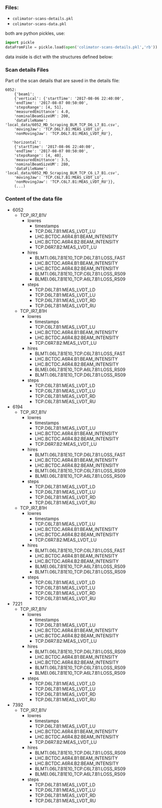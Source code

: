 ### Files:

- `colimator-scans-details.pkl`
- `colimator-scans-data.pkl`

both are python pickles, use:

```python
import pickle
dataFromFile = pickle.load(open('colimator-scans-details.pkl','rb'))
```

data inside is dict with the structures defined below:

### Scan details Files

Part of the scan details that are saved in the details file:
```
6052:
    {'beam1':
    {'vertical': {'startTime': '2017-08-06 22:40:00',
    'endTime': '2017-08-07 00:50:00',
    'stepsRange': [4, 51],
    'measuredEmittance': 4.0,
    'nominalBeamSizeUM': 200,
    'dataFileName': 'local_data/6052_MD_Scraping_BLM_TCP_D6_L7_B1.csv',
    'movingJaw': 'TCP.D6L7.B1:MEAS_LVDT_LU',
    'nonMovingJaw': 'TCP.D6L7.B1:MEAS_LVDT_RU'},

   'horizontal':
    {'startTime': '2017-08-06 22:40:00',
    'endTime': '2017-08-07 00:50:00',
    'stepsRange': [4, 40],
    'measuredEmittance': 3.5,
    'nominalBeamSizeUM': 280,
    'dataFileName': 'local_data/6052_MD_Scraping_BLM_TCP_C6_L7_B1.csv',
    'movingJaw': 'TCP.C6L7.B1:MEAS_LVDT_LU',
    'nonMovingJaw': 'TCP.C6L7.B1:MEAS_LVDT_RU'}},
    (...)
```


### Content of the data file

-  6052
	 - TCP_IR7_B1V
		 - lowres
			 - timestamps
			 - TCP.D6L7.B1:MEAS_LVDT_LU
			 - LHC.BCTDC.A6R4.B1:BEAM_INTENSITY
			 - LHC.BCTDC.A6R4.B2:BEAM_INTENSITY
			 - TCP.D6R7.B2:MEAS_LVDT_LU
		 - hires
			 - BLMTI.06L7.B1E10_TCP.D6L7.B1:LOSS_FAST
			 - LHC.BCTDC.A6R4.B1:BEAM_INTENSITY
			 - LHC.BCTDC.A6R4.B2:BEAM_INTENSITY
			 - BLMTI.06L7.B1E10_TCP.C6L7.B1:LOSS_RS09
			 - BLMEI.06L7.B1E10_TCP.A6L7.B1:LOSS_RS09
		 - steps
			 - TCP.D6L7.B1:MEAS_LVDT_LD
			 - TCP.D6L7.B1:MEAS_LVDT_LU
			 - TCP.D6L7.B1:MEAS_LVDT_RD
			 - TCP.D6L7.B1:MEAS_LVDT_RU
	 - TCP_IR7_B1H
		 - lowres
			 - timestamps
			 - TCP.C6L7.B1:MEAS_LVDT_LU
			 - LHC.BCTDC.A6R4.B1:BEAM_INTENSITY
			 - LHC.BCTDC.A6R4.B2:BEAM_INTENSITY
			 - TCP.C6R7.B2:MEAS_LVDT_LU
		 - hires
			 - BLMTI.06L7.B1E10_TCP.C6L7.B1:LOSS_FAST
			 - LHC.BCTDC.A6R4.B1:BEAM_INTENSITY
			 - LHC.BCTDC.A6R4.B2:BEAM_INTENSITY
			 - BLMEI.06L7.B1E10_TCP.A6L7.B1:LOSS_RS09
			 - BLMTI.06L7.B1E10_TCP.D6L7.B1:LOSS_RS09
		 - steps
			 - TCP.C6L7.B1:MEAS_LVDT_LD
			 - TCP.C6L7.B1:MEAS_LVDT_LU
			 - TCP.C6L7.B1:MEAS_LVDT_RD
			 - TCP.C6L7.B1:MEAS_LVDT_RU
-  6194
	 - TCP_IR7_B1V
		 - lowres
			 - timestamps
			 - TCP.D6L7.B1:MEAS_LVDT_LU
			 - LHC.BCTDC.A6R4.B1:BEAM_INTENSITY
			 - LHC.BCTDC.A6R4.B2:BEAM_INTENSITY
			 - TCP.D6R7.B2:MEAS_LVDT_LU
		 - hires
			 - BLMTI.06L7.B1E10_TCP.D6L7.B1:LOSS_FAST
			 - LHC.BCTDC.A6R4.B1:BEAM_INTENSITY
			 - LHC.BCTDC.A6R4.B2:BEAM_INTENSITY
			 - BLMTI.06L7.B1E10_TCP.C6L7.B1:LOSS_RS09
			 - BLMEI.06L7.B1E10_TCP.A6L7.B1:LOSS_RS09
		 - steps
			 - TCP.D6L7.B1:MEAS_LVDT_LD
			 - TCP.D6L7.B1:MEAS_LVDT_LU
			 - TCP.D6L7.B1:MEAS_LVDT_RD
			 - TCP.D6L7.B1:MEAS_LVDT_RU
	 - TCP_IR7_B1H
		 - lowres
			 - timestamps
			 - TCP.C6L7.B1:MEAS_LVDT_LU
			 - LHC.BCTDC.A6R4.B1:BEAM_INTENSITY
			 - LHC.BCTDC.A6R4.B2:BEAM_INTENSITY
			 - TCP.C6R7.B2:MEAS_LVDT_LU
		 - hires
			 - BLMTI.06L7.B1E10_TCP.C6L7.B1:LOSS_FAST
			 - LHC.BCTDC.A6R4.B1:BEAM_INTENSITY
			 - LHC.BCTDC.A6R4.B2:BEAM_INTENSITY
			 - BLMEI.06L7.B1E10_TCP.A6L7.B1:LOSS_RS09
			 - BLMTI.06L7.B1E10_TCP.D6L7.B1:LOSS_RS09
		 - steps
			 - TCP.C6L7.B1:MEAS_LVDT_LD
			 - TCP.C6L7.B1:MEAS_LVDT_LU
			 - TCP.C6L7.B1:MEAS_LVDT_RD
			 - TCP.C6L7.B1:MEAS_LVDT_RU
-  7221
	 - TCP_IR7_B1V
		 - lowres
			 - timestamps
			 - TCP.D6L7.B1:MEAS_LVDT_LU
			 - LHC.BCTDC.A6R4.B1:BEAM_INTENSITY
			 - LHC.BCTDC.A6R4.B2:BEAM_INTENSITY
			 - TCP.D6R7.B2:MEAS_LVDT_LU
		 - hires
			 - BLMTI.06L7.B1E10_TCP.D6L7.B1:LOSS_RS09
			 - LHC.BCTDC.A6R4.B1:BEAM_INTENSITY
			 - LHC.BCTDC.A6R4.B2:BEAM_INTENSITY
			 - BLMTI.06L7.B1E10_TCP.C6L7.B1:LOSS_RS09
			 - BLMEI.06L7.B1E10_TCP.A6L7.B1:LOSS_RS09
		 - steps
			 - TCP.D6L7.B1:MEAS_LVDT_LD
			 - TCP.D6L7.B1:MEAS_LVDT_LU
			 - TCP.D6L7.B1:MEAS_LVDT_RD
			 - TCP.D6L7.B1:MEAS_LVDT_RU
-  7392
	 - TCP_IR7_B1V
		 - lowres
			 - timestamps
			 - TCP.D6L7.B1:MEAS_LVDT_LU
			 - LHC.BCTDC.A6R4.B1:BEAM_INTENSITY
			 - LHC.BCTDC.A6R4.B2:BEAM_INTENSITY
			 - TCP.D6R7.B2:MEAS_LVDT_LU
		 - hires
			 - BLMTI.06L7.B1E10_TCP.D6L7.B1:LOSS_RS09
			 - LHC.BCTDC.A6R4.B1:BEAM_INTENSITY
			 - LHC.BCTDC.A6R4.B2:BEAM_INTENSITY
			 - BLMTI.06L7.B1E10_TCP.C6L7.B1:LOSS_RS09
			 - BLMEI.06L7.B1E10_TCP.A6L7.B1:LOSS_RS09
		 - steps
			 - TCP.D6L7.B1:MEAS_LVDT_LD
			 - TCP.D6L7.B1:MEAS_LVDT_LU
			 - TCP.D6L7.B1:MEAS_LVDT_RD
			 - TCP.D6L7.B1:MEAS_LVDT_RU
